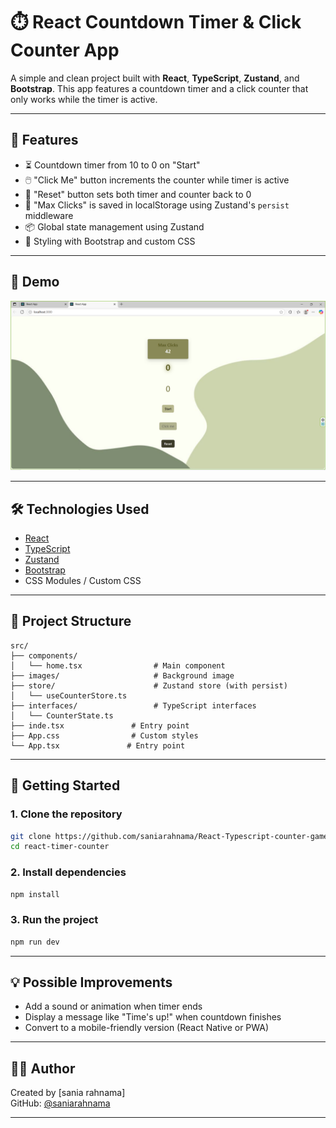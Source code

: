 # ⏱️ React Countdown Timer & Click Counter App

A simple and clean project built with **React**, **TypeScript**, **Zustand**, and **Bootstrap**. This app features a countdown timer and a click counter that only works while the timer is active.

---

## 🎯 Features

- ⏳ Countdown timer from 10 to 0 on "Start"
- 🖱️ "Click Me" button increments the counter while timer is active
- 🔁 "Reset" button sets both timer and counter back to 0
- 💾 "Max Clicks" is saved in localStorage using Zustand's `persist` middleware
- 📦 Global state management using Zustand
- 🎨 Styling with Bootstrap and custom CSS

---

## 🧪 Demo

![alt text](demo.png)

---

## 🛠️ Technologies Used

- [React](https://react.dev/)
- [TypeScript](https://www.typescriptlang.org/)
- [Zustand](https://zustand-demo.pmnd.rs/)
- [Bootstrap](https://getbootstrap.com/)
- CSS Modules / Custom CSS

---

## 📁 Project Structure

```
src/
├── components/
│   └── home.tsx                # Main component
├── images/                     # Background image
├── store/                      # Zustand store (with persist)
│   └── useCounterStore.ts
├── interfaces/                 # TypeScript interfaces
│   └── CounterState.ts
├── inde.tsx               # Entry point
├── App.css                # Custom styles
└── App.tsx               # Entry point
```

---

## 🚀 Getting Started

### 1. Clone the repository

```bash
git clone https://github.com/saniarahnama/React-Typescript-counter-game
cd react-timer-counter
```

### 2. Install dependencies

```bash
npm install
```

### 3. Run the project

```bash
npm run dev
```

---

## 💡 Possible Improvements

- Add a sound or animation when timer ends
- Display a message like "Time's up!" when countdown finishes
- Convert to a mobile-friendly version (React Native or PWA)

---

## 👨‍💻 Author

Created by [sania rahnama]  
GitHub: [@saniarahnama](https://github.com/saniarahnama)

---
